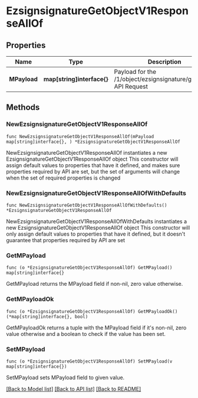 # EzsignsignatureGetObjectV1ResponseAllOf

## Properties

Name | Type | Description | Notes
------------ | ------------- | ------------- | -------------
**MPayload** | **map[string]interface{}** | Payload for the /1/object/ezsignsignature/getObject API Request | 

## Methods

### NewEzsignsignatureGetObjectV1ResponseAllOf

`func NewEzsignsignatureGetObjectV1ResponseAllOf(mPayload map[string]interface{}, ) *EzsignsignatureGetObjectV1ResponseAllOf`

NewEzsignsignatureGetObjectV1ResponseAllOf instantiates a new EzsignsignatureGetObjectV1ResponseAllOf object
This constructor will assign default values to properties that have it defined,
and makes sure properties required by API are set, but the set of arguments
will change when the set of required properties is changed

### NewEzsignsignatureGetObjectV1ResponseAllOfWithDefaults

`func NewEzsignsignatureGetObjectV1ResponseAllOfWithDefaults() *EzsignsignatureGetObjectV1ResponseAllOf`

NewEzsignsignatureGetObjectV1ResponseAllOfWithDefaults instantiates a new EzsignsignatureGetObjectV1ResponseAllOf object
This constructor will only assign default values to properties that have it defined,
but it doesn't guarantee that properties required by API are set

### GetMPayload

`func (o *EzsignsignatureGetObjectV1ResponseAllOf) GetMPayload() map[string]interface{}`

GetMPayload returns the MPayload field if non-nil, zero value otherwise.

### GetMPayloadOk

`func (o *EzsignsignatureGetObjectV1ResponseAllOf) GetMPayloadOk() (*map[string]interface{}, bool)`

GetMPayloadOk returns a tuple with the MPayload field if it's non-nil, zero value otherwise
and a boolean to check if the value has been set.

### SetMPayload

`func (o *EzsignsignatureGetObjectV1ResponseAllOf) SetMPayload(v map[string]interface{})`

SetMPayload sets MPayload field to given value.



[[Back to Model list]](../README.md#documentation-for-models) [[Back to API list]](../README.md#documentation-for-api-endpoints) [[Back to README]](../README.md)



